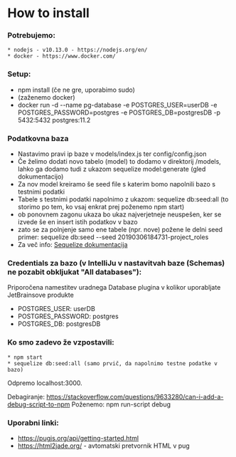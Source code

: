 

# How to install


### Potrebujemo:

```
* nodejs - v10.13.0 - https://nodejs.org/en/
* docker - https://www.docker.com/
```

### Setup:
* npm install (če ne gre, uporabimo sudo)
* (zaženemo docker)
* docker run -d --name pg-database -e POSTGRES_USER=userDB -e POSTGRES_PASSWORD=postgres -e POSTGRES_DB=postgresDB -p 5432:5432 postgres:11.2

### Podatkovna baza
 - Nastavimo pravi ip baze v models/index.js ter config/config.json
 - Če želimo dodati novo tabelo (model) to dodamo v direktorij /models, lahko ga dodamo tudi z ukazom sequelize model:generate (gled dokumentacijo)
 - Za nov model kreiramo še seed file s katerim bomo napolnili bazo s testnimi podatki 
 - Tabele s testnimi podatki napolnimo z ukazom: sequelize db:seed:all (to storimo po tem, ko vsaj enkrat prej poženemo npm start)
 - ob ponovnem zagonu ukaza bo ukaz najverjetneje neuspešen, ker se izvede še en insert istih podatkov v bazo
 - zato se za polnjenje samo ene tabele (npr. nove) požene le delni seed primer:  sequelize db:seed --seed 20190306184731-project_roles
 - Za več info: [Sequelize dokumentacija](http://docs.sequelizejs.com/)


### Credentials za bazo (v IntelliJu v nastavitvah baze (Schemas) ne pozabit obkljukat "All databases"): 
 Priporočena namestitev uradnega Database plugina v kolikor uporabljate JetBrainsove produkte
 * POSTGRES_USER: userDB
 * POSTGRES_PASSWORD: postgres
 * POSTGRES_DB: postgresDB


### Ko smo zadevo že vzpostavili:
```
* npm start
* sequelize db:seed:all (samo prvič, da napolnimo testne podatke v bazo)
```

Odpremo localhost:3000.

Debagiranje:
https://stackoverflow.com/questions/9633280/can-i-add-a-debug-script-to-npm
Poženemo: npm run-script debug

### Uporabni linki:
* https://pugjs.org/api/getting-started.html
* https://html2jade.org/ - avtomatski pretvornik HTML v pug
